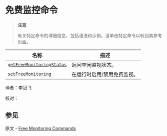 # [ ](#)免费监控命令

[]()

> **注意**
>
> 有关特定命令的详细信息，包括语法和示例，请单击特定命令以转到其参考页面。

| 名称                          | 描述                        |
| ----------------------------- | --------------------------- |
| [`getFreeMonitoringStatus`]() | 返回空闲监视状态。          |
| [`setFreeMonitoring`]()       | 在运行时启用/禁用免费监视。 |



译者：李冠飞

校对：

## 参见

原文 - [Free Monitoring Commands]( https://docs.mongodb.com/manual/reference/command/nav-free-monitoring/ )

